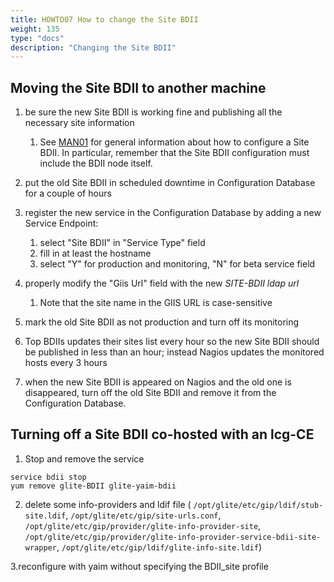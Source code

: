 ```yaml
---
title: HOWTO07 How to change the Site BDII
weight: 135
type: "docs"
description: "Changing the Site BDII"
---
```


## Moving the Site BDII to another machine

1. be sure the new Site BDII is working fine and publishing all the necessary
   site information

   1. See [MAN01](../man01_how_to_publish_site_information) for general
      information about how to configure a Site BDII. In particular, remember
      that the Site BDII configuration must include the BDII node itself.

2. put the old Site BDII in scheduled downtime in Configuration Database for a
   couple of hours
3. register the new service in the Configuration Database by adding a new
   Service Endpoint:

   1. select "Site BDII" in "Service Type" field
   2. fill in at least the hostname
   3. select "Y" for production and monitoring, "N" for beta service field

4. properly modify the "Giis Url" field with the new _SITE-BDII ldap url_

   1. Note that the site name in the GIIS URL is case-sensitive

5. mark the old Site BDII as not production and turn off its monitoring
6. Top BDIIs updates their sites list every hour so the new Site BDII should be
   published in less than an hour; instead Nagios updates the monitored hosts
   every 3 hours
7. when the new Site BDII is appeared on Nagios and the old one is disappeared,
   turn off the old Site BDII and remove it from the Configuration Database.

## Turning off a Site BDII co-hosted with an lcg-CE

1. Stop and remove the service

```shell
service bdii stop
yum remove glite-BDII glite-yaim-bdii
```

2. delete some info-providers and ldif file (
   `/opt/glite/etc/gip/ldif/stub-site.ldif`,
   `/opt/glite/etc/gip/site-urls.conf`,
   `/opt/glite/etc/gip/provider/glite-info-provider-site`,
   `/opt/glite/etc/gip/provider/glite-info-provider-service-bdii-site-wrapper`,
   `/opt/glite/etc/gip/ldif/glite-info-site.ldif`)

3.reconfigure with yaim without specifying the BDII_site profile
